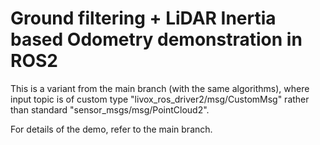 # Ground filtering + LiDAR Inertia based Odometry demonstration in ROS2 

This is a variant from the main branch (with the same algorithms), where input topic is of custom type "livox_ros_driver2/msg/CustomMsg" rather than standard "sensor_msgs/msg/PointCloud2".

For details of the demo, refer to the main branch.
